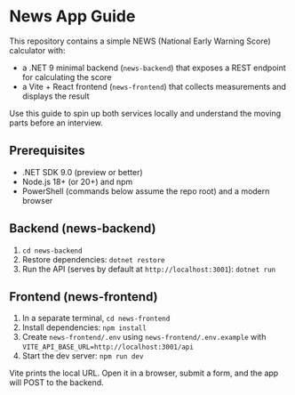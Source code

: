 # News App Guide

This repository contains a simple NEWS (National Early Warning Score) calculator with:

- a .NET 9 minimal backend (`news-backend`) that exposes a REST endpoint for calculating the score
- a Vite + React frontend (`news-frontend`) that collects measurements and displays the result

Use this guide to spin up both services locally and understand the moving parts before an interview.

## Prerequisites

- .NET SDK 9.0 (preview or better)
- Node.js 18+ (or 20+) and npm
- PowerShell (commands below assume the repo root) and a modern browser

## Backend (news-backend)

1. `cd news-backend`
2. Restore dependencies: `dotnet restore`
3. Run the API (serves by default at `http://localhost:3001`): `dotnet run`

## Frontend (news-frontend)

1. In a separate terminal, `cd news-frontend`
2. Install dependencies: `npm install`
3. Create `news-frontend/.env` using `news-frontend/.env.example` with `VITE_API_BASE_URL=http://localhost:3001/api`
4. Start the dev server: `npm run dev`

Vite prints the local URL. Open it in a browser, submit a form, and the app will POST to the backend.
